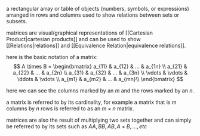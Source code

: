 a rectangular array or table of objects (numbers, symbols, or expressions) arranged in rows and columns used to show relations between sets or subsets.

matrices are visual/graphical representations of [[Cartesian Product|cartesian products]] and can be used to show [[Relations|relations]] and [[Equivalence Relation|equivalence relations]]. 

here is the basic notation of a matrix:
$$
A \times B = \begin{bmatrix}
    a_{11} & a_{12} & ... & a_{1n} \\
    a_{21} & a_{22} & ... & a_{2n} \\
    a_{31} & a_{32} & ... & a_{3n} \\
    \vdots & \vdots & \ddots & \vdots \\
    a_{m1} & a_{m2} & ... & a_{mn}\\ 
\end{bmatrix}
$$

here we can see the columns marked by an $m$ and the rows marked by an $n$. 

a matrix is referred to by its cardinality, for example a matrix that is $m$ columns by $n$ rows is referred to as an $m \times n$ matrix.

matrices are also the result of multiplying two sets together and can simply be referred to by its sets such as $AA, BB, AB, A\times B, ..., etc$